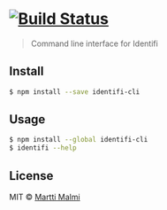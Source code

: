#  [![Build Status](https://secure.travis-ci.org/identifi/identifi-cli.png?branch=master)](http://travis-ci.org/identifi/identifi-cli)

> Command line interface for Identifi


## Install

```sh
$ npm install --save identifi-cli
```


## Usage

```sh
$ npm install --global identifi-cli
$ identifi --help
```


## License

MIT © [Martti Malmi](https://github.com/mmalmi)
